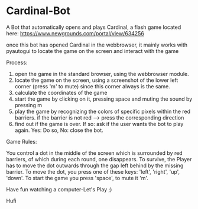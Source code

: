 # Cardinal-Bot
A Bot that automatically opens and plays Cardinal, a flash game located here: https://www.newgrounds.com/portal/view/634256

once this bot has opened Cardinal in the webbrowser, it mainly works with pyautogui to locate the game on the screen and interact with the game

Process:

1)  open the game in the standard browser, using the webbrowser module.
2)  locate the game on the screen, using a screenshot of the lower left corner (press 'm' to mute) since this corner always is the same.
3)  calculate the coordinates of the game
4)  start the game by clicking on it, pressing space and muting the sound by pressing m
5)  play the game by recognizing the colors of specific pixels within the red barriers. if the barrier is not red --> press the corresponding direction
6)  find out if the game is over. If so: ask if the user wants the bot to play again. Yes: Do so, No: close the bot.

Game Rules: 

You control a dot in the middle of the screen which is surrounded by red barriers, of which during each round, one disappears. 
To survive, the Player has to move the dot outwards through the gap left behind by the missing barrier. 
To move the dot, you press one of these keys: 'left', 'right', 'up', 'down'.
To start the game you press 'space', to mute it 'm'.

Have fun watching a computer-Let's Play ;) 

Hufi
